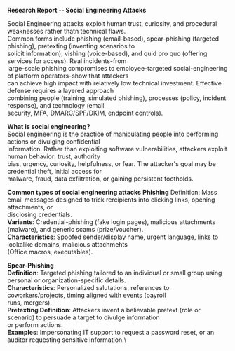 **Research Report -- Social Engineering Attacks**

Social Engineering attacks exploit human trust, curiosity, and procedural weaknesses rather thatn technical flaws.\
Common forms include phishing (email-based), spear-phishing (targeted phishing), pretexting (inventing scenarios to\
solicit information), vishing (voice-based), and quid pro quo (offering services for access). Real incidents-from\
large-scale phishing compromises to employee-targeted social-engineering of platform operators-show that attackers\
can achieve high impact with relatively low technical investment. Effective defense requires a layered approach\
combining people (training, simulated phishing), processes (policy, incident response), and technology (email\
security, MFA, DMARC/SPF/DKIM, endpoint controls).

**What is social engineering?**\
Social engineering is the practice of manipulating people into performing actions or divulging confidential\
information. Rather than exploiting software vulnerabilities, attackers exploit human behavior: trust, authority\
bias, urgency, curiosity, helpfulness, or fear. The attacker's goal may be credential theft, initial access for\
malware, fraud, data exfiltration, or gaining persistent footholds.

**Common types of social engineering attacks**
**Phishing**
Definition: Mass email messages designed to trick rercipients into clicking links, opening attachments, or\
disclosing credentials.\
**Variants**: Credential-phishing (fake login pages), malicious attachments (malware), and generic scams (prize/voucher).\
**Characteristics**: Spoofed sender/display name, urgent language, links to lookalike domains, malicious attachmehts\
(Office macros, executables).

**Spear-Phishing**\
**Definition**: Targeted phishing tailored to an individual or small group using personal or organization-specific details.\
**Characteristics**: Personalized salutations, references to coworkers/projects, timing aligned with events (payroll\
runs, mergers).\
**Pretexting Definition**: Attackers invent a believable pretext (role or scenario) to persuade a target to divulge information\
or perform actions.\
**Examples**: Impersonating IT support to request a password reset, or an auditor requesting sensitive information.\





